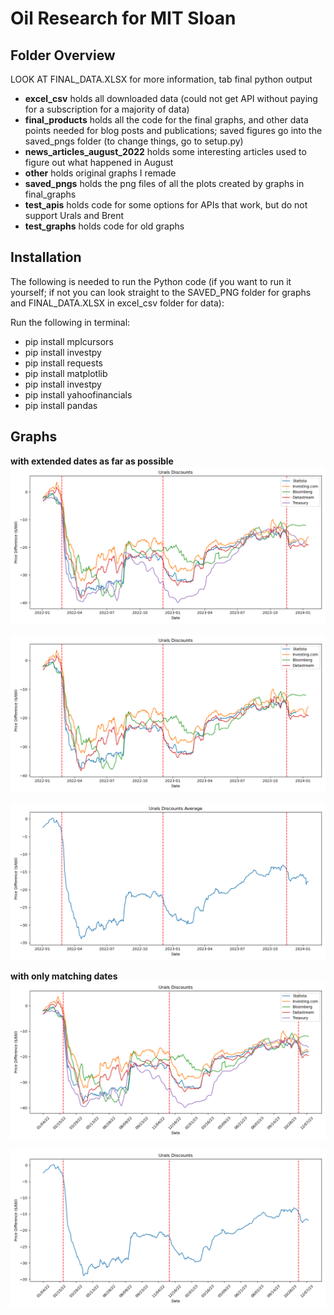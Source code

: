 # Oil Research for MIT Sloan

## Folder Overview

LOOK AT FINAL_DATA.XLSX for more information, tab final python output

- **excel_csv** holds all downloaded data (could not get API without paying for a subscription for a majority of data)
- **final_products** holds all the code for the final graphs, and other data points needed for blog posts and publications; saved figures go into the saved_pngs folder (to change things, go to setup.py)
- **news_articles_august_2022** holds some interesting articles used to figure out what happened in August
- **other** holds original graphs I remade
- **saved_pngs** holds the png files of all the plots created by graphs in final_graphs
- **test_apis** holds code for some options for APIs that work, but do not support Urals and Brent
- **test_graphs** holds code for old graphs

## Installation

The following is needed to run the Python code (if you want to run it yourself; if not you can look straight to the SAVED_PNG folder for graphs and FINAL_DATA.XLSX in excel_csv folder for data):

Run the following in terminal:
- pip install mplcursors
- pip install investpy
- pip install requests
- pip install matplotlib
- pip install investpy
- pip install yahoofinancials
- pip install pandas

## Graphs

**with extended dates as far as possible**
![alt text](https://github.com/lawrencetang20/oilresearch/blob/main/saved_pngs/series_extended_with_treasury.png)

![alt text](https://github.com/lawrencetang20/oilresearch/blob/main/saved_pngs/series_extended_no_treasury.png)

![alt text](https://github.com/lawrencetang20/oilresearch/blob/main/saved_pngs/average_extended_no_treasury.png)

**with only matching dates**
![alt text](https://github.com/lawrencetang20/oilresearch/blob/main/saved_pngs/series_matching.png)

![alt text](https://github.com/lawrencetang20/oilresearch/blob/main/saved_pngs/average_matching_no_treasury.png)
